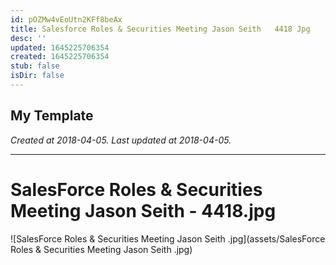 ```yaml
---
id: pOZMw4vEoUtn2KFf8beAx
title: Salesforce Roles & Securities Meeting Jason Seith   4418 Jpg
desc: ''
updated: 1645225706354
created: 1645225706354
stub: false
isDir: false
---
```

My Template
---

_Created at 2018-04-05._
_Last updated at 2018-04-05._




---

# SalesForce Roles & Securities Meeting Jason Seith - 4418.jpg


![SalesForce Roles & Securities Meeting Jason Seith .jpg](assets/SalesForce Roles & Securities Meeting Jason Seith .jpg)

